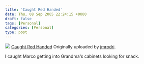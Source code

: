 ```yaml
---
title: 'Caught Red Handed'
date: Thu, 08 Sep 2005 22:24:15 +0000
draft: false
tags: [Personal]
categories: [Personal]
type: post
---
```


[![](http://static.flickr.com/24/41593244_584121e1ac_m.jpg)](http://www.flickr.com/photos/33205801@N00/41593244/ "photo sharing")
[Caught Red Handed](http://www.flickr.com/photos/33205801@N00/41593244/)
Originally uploaded by [jmrodri](http://www.flickr.com/people/33205801@N00/).

I caught Marco getting into Grandma's cabinets looking for snack.